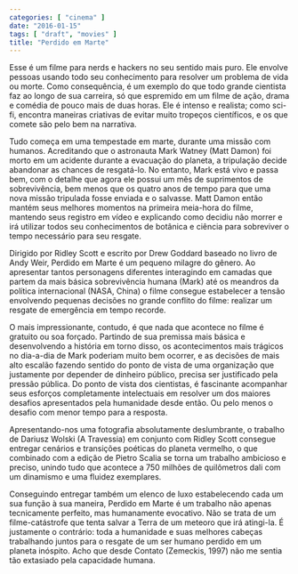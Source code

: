 ```yaml
---
categories: [ "cinema" ]
date: "2016-01-15"
tags: [ "draft", "movies" ]
title: "Perdido em Marte"
---
```

Esse é um filme para nerds e hackers no seu sentido mais puro. Ele
envolve pessoas usando todo seu conhecimento para resolver um problema
de vida ou morte. Como consequência, é um exemplo do que todo grande
cientista faz ao longo de sua carreira, só que espremido em um filme
de ação, drama e comédia de pouco mais de duas horas. Ele é intenso
e realista; como sci-fi, encontra maneiras criativas de evitar muito
tropeços científicos, e os que comete são pelo bem na narrativa.

Tudo começa em uma tempestade em marte, durante uma missão com
humanos. Acreditando que o astronauta Mark Watney (Matt Damon) foi
morto em um acidente durante a evacuação do planeta, a tripulação
decide abandonar as chances de resgatá-lo. No entanto, Mark está vivo
e passa bem, com o detalhe que agora ele possui um mês de suprimentos
de sobrevivência, bem menos que os quatro anos de tempo para que uma
nova missão tripulada fosse enviada e o salvasse. Matt Damon então
mantém seus melhores momentos na primeira meia-hora do filme, mantendo
seus registro em vídeo e explicando como decidiu não morrer e irá
utilizar todos seu conhecimentos de botânica e ciência para sobreviver
o tempo necessário para seu resgate.

Dirigido por Ridley Scott e escrito por Drew Goddard baseado no livro
de Andy Weir, Perdido em Marte é um pequeno milagre do gênero. Ao
apresentar tantos personagens diferentes interagindo em camadas que
partem da mais básica sobrevivência humana (Mark) até os meandros
da política internacional (NASA, China) o filme consegue estabelecer
a tensão envolvendo pequenas decisões no grande conflito do filme:
realizar um resgate de emergência em tempo recorde.

O mais impressionante, contudo, é que nada que acontece no filme
é gratuito ou soa forçado. Partindo de sua premissa mais básica e
desenvolvendo a história em torno disso, os acontecimentos mais trágicos
no dia-a-dia de Mark poderiam muito bem ocorrer, e as decisões de mais
alto escalão fazendo sentido do ponto de vista de uma organização que
justamente por depender de dinheiro público, precisa ser justificado
pela pressão pública. Do ponto de vista dos cientistas, é fascinante
acompanhar seus esforços completamente intelectuais em resolver um
dos maiores desafios apresentados pela humanidade desde então. Ou pelo
menos o desafio com menor tempo para a resposta.

Apresentando-nos uma fotografia absolutamente deslumbrante, o trabalho
de Dariusz Wolski (A Travessia) em conjunto com Ridley Scott consegue
entregar cenários e transições poéticas do planeta vermelho, o que
combinado com a edição de Pietro Scalia se torna um trabalho ambicioso
e preciso, unindo tudo que acontece a 750 milhões de quilômetros dali
com um dinamismo e uma fluidez exemplares.

Conseguindo entregar também um elenco de luxo estabelecendo cada
um sua função à sua maneira, Perdido em Marte é um trabalho não
apenas tecnicamente perfeito, mas humanamente evocativo. Não se trata
de um filme-catástrofe que tenta salvar a Terra de um meteoro que irá
atingi-la. É justamente o contrário: toda a humanidade e suas melhores
cabeças trabalhando juntos para o resgate de um ser humano perdido em
um planeta inóspito. Acho que desde Contato (Zemeckis, 1997) não me
sentia tão extasiado pela capacidade humana.

